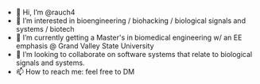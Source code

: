 - 👋 Hi, I’m @rauch4
- 👀 I’m interested in bioengineering / biohacking / biological signals and systems / biotech
- 🌱 I’m currently getting a Master's in biomedical engineering w/ an EE emphasis @ Grand Valley State University
- 💞️ I’m looking to collaborate on software systems that relate to biological signals and systems.
- 📫 How to reach me: feel free to DM

<!---
rauch4/rauch4 is a ✨ special ✨ repository because its `README.md` (this file) appears on your GitHub profile.
You can click the Preview link to take a look at your changes.
--->

